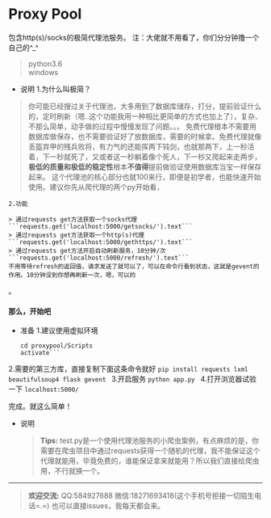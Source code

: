 Proxy Pool
==========
包含http(s)/socks的极简代理池服务。
注：大佬就不用看了，你们分分钟撸一个自己的^_^

> python3.6  
> windows 


* 说明
	1.为什么叫极简？
>  你可能已经搜过关于代理池，大多用到了数据库储存，打分，提前验证什么的，定时刷新（嗯..这个功能我用一种相比更简单的方式也加上了），复杂、不那么简单，动手做的过程中慢慢发现了问题。。。
	免费代理根本不需要用数据库做保存，也不需要验证好了放数据库，需要的时候拿。免费代理就像丢盔弃甲的残兵败将，有力气的还能挥两下钝剑，也就那两下，上一秒活着，下一秒就死了，又或者这一秒躺着像个死人，下一秒又爬起来走两步，**极低的质量和极低的稳定性**根本**不值得**提前做验证使用数据库当宝一样保存起来。
这个代理池的核心部分也就100来行，即便是初学者，也能快速开始使用。建议你先从爬代理的两个py开始看，

	2.功能
	
	> 通过requests get方法获取一个socks代理 ```requests.get('localhost:5000/getsocks/').text```
	> 通过requests get方法获取一个http(s)代理 ```requests.get('localhost:5000/gethttps/').text```
	> 通过requests get方法开启自动刷新服务，10分钟/次 ```requests.get('localhost:5000/refresh/').text```
	不用等待refresh的返回值，请求发送了就可以了，可以在命令行看到状态，这就是gevent的作用。10分钟没到你想再刷新一次，嗯，可以的
。

#### 那么，开始吧 ####

* 准备
1.建议使用虚拟环境
  ```virtualenv proxypool
  cd proxypool/Scripts
  activate```
2.需要的第三方库，直接复制下面这条命令就好
```pip install requests lxml beautifulsoup4 flask gevent ```
3.开启服务
```python app.py ```
4.打开浏览器试验一下
```localhost:5000/```

完成。就这么简单！

* 说明
	>**Tips:** test.py是一个使用代理池服务的小爬虫案例，有点麻烦的是，你需要在爬虫项目中通过requests获得一个随机的代理，我不能保证这个代理就能用，毕竟免费的，谁能保证拿来就能用？所以我们直接给爬虫用，不行就换一个。

------------

> **欢迎交流:**
	QQ:584927688
	微信:18271693418(这个手机号拒接一切陌生电话=.=)
	也可以直接issues，我每天都会来。
